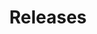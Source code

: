 ---
title: Releases
description: "Stay up-to-date with the latest NGINX Management Suite API Connectivity Manager releases."
weight: 800
draft: false
---
